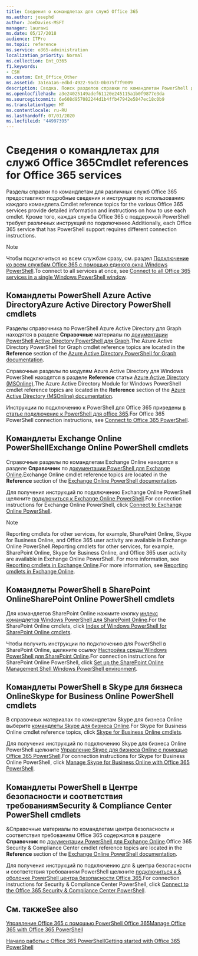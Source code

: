 ```yaml
---
title: Сведения о командлетах для служб Office 365
ms.author: josephd
author: JoeDavies-MSFT
manager: laurawi
ms.date: 05/17/2018
audience: ITPro
ms.topic: reference
ms.service: o365-administration
localization_priority: Normal
ms.collection: Ent_O365
f1.keywords:
- CSH
ms.custom: Ent_Office_Other
ms.assetid: 3a1ea1a6-edbd-4922-9ad3-0b075f7f9009
description: Сводка. Поиск разделов справки по командлетам PowerShell для Office 365 для Azure Active Directory, Exchange Online, SharePoint Online, Skype для бизнеса Online и соответствия требованиям безопасности &.
ms.openlocfilehash: a3e24025149adef61120e245115a1b0f9877e3da
ms.sourcegitcommit: 6e608d957082244d1b4ffb47942e5847ec18c0b9
ms.translationtype: MT
ms.contentlocale: ru-RU
ms.lasthandoff: 07/01/2020
ms.locfileid: "44997395"
---
```

# <a name="cmdlet-references-for-office-365-services"></a><span data-ttu-id="25b03-103">Сведения о командлетах для служб Office 365</span><span class="sxs-lookup"><span data-stu-id="25b03-103">Cmdlet references for Office 365 services</span></span>

<span data-ttu-id="25b03-104">Разделы справки по командлетам для различных служб Office 365 предоставляют подробные сведения и инструкции по использованию каждого командлета.</span><span class="sxs-lookup"><span data-stu-id="25b03-104">Cmdlet reference topics for the various Office 365 services provide detailed information and instructions on how to use each cmdlet.</span></span> <span data-ttu-id="25b03-105">Кроме того, каждая служба Office 365 с поддержкой PowerShell требует различных инструкций по подключению.</span><span class="sxs-lookup"><span data-stu-id="25b03-105">Additionally, each Office 365 service that has PowerShell support requires different connection instructions.</span></span>
  
> [!NOTE]
> <span data-ttu-id="25b03-106">Чтобы подключиться ко всем службам сразу, см. раздел [Подключение ко всем службам Office 365 с помощью единого окна Windows PowerShell](connect-to-all-office-365-services-in-a-single-windows-powershell-window.md).</span><span class="sxs-lookup"><span data-stu-id="25b03-106">To connect to all services at once, see [Connect to all Office 365 services in a single Windows PowerShell window](connect-to-all-office-365-services-in-a-single-windows-powershell-window.md).</span></span> 
  
## <a name="azure-active-directory-powershell-cmdlets"></a><span data-ttu-id="25b03-107">Командлеты PowerShell Azure Active Directory</span><span class="sxs-lookup"><span data-stu-id="25b03-107">Azure Active Directory PowerShell cmdlets</span></span>

<span data-ttu-id="25b03-108">Разделы справочника по PowerShell Azure Active Directory для Graph находятся в разделе **Справочные** материалы по [документации PowerShell Active Directory PowerShell для Graph](https://docs.microsoft.com/powershell/azure/active-directory/install-adv2?view=azureadps-2.0).</span><span class="sxs-lookup"><span data-stu-id="25b03-108">The Azure Active Directory PowerShell for Graph cmdlet reference topics are located in the **Reference** section of the [Azure Active Directory PowerShell for Graph documentation](https://docs.microsoft.com/powershell/azure/active-directory/install-adv2?view=azureadps-2.0).</span></span>

<span data-ttu-id="25b03-109">Справочные разделы по модулям Azure Active Directory для Windows PowerShell находятся в разделе **Reference** статьи [Azure Active Directory (MSOnline)](https://docs.microsoft.com/powershell/azure/active-directory/overview?view=azureadps-1.0).</span><span class="sxs-lookup"><span data-stu-id="25b03-109">The Azure Active Directory Module for Windows PowerShell cmdlet reference topics are located in the **Reference** section of the [Azure Active Directory (MSOnline) documentation](https://docs.microsoft.com/powershell/azure/active-directory/overview?view=azureadps-1.0).</span></span>

<span data-ttu-id="25b03-110">Инструкции по подключению к PowerShell для Office 365 приведены [в статье подключение к PowerShell для office 365](connect-to-office-365-powershell.md).</span><span class="sxs-lookup"><span data-stu-id="25b03-110">For Office 365 PowerShell connection instructions, see [Connect to Office 365 PowerShell](connect-to-office-365-powershell.md).</span></span>
  
## <a name="exchange-online-powershell-cmdlets"></a><span data-ttu-id="25b03-111">Командлеты Exchange Online PowerShell</span><span class="sxs-lookup"><span data-stu-id="25b03-111">Exchange Online PowerShell cmdlets</span></span>

<span data-ttu-id="25b03-112">Справочные разделы по командлетам Exchange Online находятся в разделе **Справочник** по [документации PowerShell для Exchange Online](https://docs.microsoft.com/powershell/exchange/exchange-online/exchange-online-powershell?view=exchange-ps).</span><span class="sxs-lookup"><span data-stu-id="25b03-112">Exchange Online cmdlet reference topics are located in the **Reference** section of the [Exchange Online PowerShell documentation](https://docs.microsoft.com/powershell/exchange/exchange-online/exchange-online-powershell?view=exchange-ps).</span></span>
  
<span data-ttu-id="25b03-113">Для получения инструкций по подключению Exchange Online PowerShell щелкните [подключиться к Exchange Online PowerShell](https://go.microsoft.com/fwlink/p/?LinkId=396554).</span><span class="sxs-lookup"><span data-stu-id="25b03-113">For connection instructions for Exchange Online PowerShell, click [Connect to Exchange Online PowerShell](https://go.microsoft.com/fwlink/p/?LinkId=396554).</span></span>
  
> [!NOTE]
> <span data-ttu-id="25b03-114">Reporting cmdlets for other services, for example, SharePoint Online, Skype for Business Online, and Office 365 user activity are available in Exchange Online PowerShell.</span><span class="sxs-lookup"><span data-stu-id="25b03-114">Reporting cmdlets for other services, for example, SharePoint Online, Skype for Business Online, and Office 365 user activity are available in Exchange Online PowerShell.</span></span> <span data-ttu-id="25b03-115">For more information, see [Reporting cmdlets in Exchange Online](https://go.microsoft.com/fwlink/p/?LinkId=691595).</span><span class="sxs-lookup"><span data-stu-id="25b03-115">For more information, see [Reporting cmdlets in Exchange Online](https://go.microsoft.com/fwlink/p/?LinkId=691595).</span></span> 
  
## <a name="sharepoint-online-powershell-cmdlets"></a><span data-ttu-id="25b03-116">Командлеты PowerShell в SharePoint Online</span><span class="sxs-lookup"><span data-stu-id="25b03-116">SharePoint Online PowerShell cmdlets</span></span>

<span data-ttu-id="25b03-117">Для командлетов SharePoint Online нажмите кнопку [индекс командлетов Windows PowerShell для SharePoint Online](https://go.microsoft.com/fwlink/p/?LinkId=691476).</span><span class="sxs-lookup"><span data-stu-id="25b03-117">For the SharePoint Online cmdlets, click [Index of Windows PowerShell for SharePoint Online cmdlets](https://go.microsoft.com/fwlink/p/?LinkId=691476).</span></span>
  
<span data-ttu-id="25b03-118">Чтобы получить инструкции по подключению для PowerShell в SharePoint Online, щелкните ссылку [Настройка среды Windows PowerShell для SharePoint Online](https://go.microsoft.com/fwlink/p/?LinkId=691603).</span><span class="sxs-lookup"><span data-stu-id="25b03-118">For connection instructions for SharePoint Online PowerShell, click [Set up the SharePoint Online Management Shell Windows PowerShell environment](https://go.microsoft.com/fwlink/p/?LinkId=691603).</span></span>
  
## <a name="skype-for-business-online-powershell-cmdlets"></a><span data-ttu-id="25b03-119">Командлеты PowerShell в Skype для бизнеса Online</span><span class="sxs-lookup"><span data-stu-id="25b03-119">Skype for Business Online PowerShell cmdlets</span></span>

<span data-ttu-id="25b03-120">В справочных материалах по командлетам Skype для бизнеса Online выберите [командлеты Skype для бизнеса Online](https://technet.microsoft.com/library/mt228132.aspx).</span><span class="sxs-lookup"><span data-stu-id="25b03-120">For Skype for Business Online cmdlet reference topics, click [Skype for Business Online cmdlets](https://technet.microsoft.com/library/mt228132.aspx).</span></span>
  
<span data-ttu-id="25b03-121">Для получения инструкций по подключению Skype для бизнеса Online PowerShell щелкните [Управление Skype для бизнеса Online с помощью Office 365 PowerShell](manage-skype-for-business-online-with-office-365-powershell.md).</span><span class="sxs-lookup"><span data-stu-id="25b03-121">For connection instructions for Skype for Business Online PowerShell, click [Manage Skype for Business Online with Office 365 PowerShell](manage-skype-for-business-online-with-office-365-powershell.md).</span></span>

## <a name="security-amp-compliance-center-powershell-cmdlets"></a><span data-ttu-id="25b03-122">Командлеты PowerShell в Центре безопасности и соответствия требованиям</span><span class="sxs-lookup"><span data-stu-id="25b03-122">Security &amp; Compliance Center PowerShell cmdlets</span></span>

<span data-ttu-id="25b03-123">&amp;Справочные материалы по командлетам центра безопасности и соответствия требованиям Office 365 содержатся в разделе **Справочник** по [документации PowerShell для Exchange Online](https://docs.microsoft.com/powershell/exchange/exchange-online/exchange-online-powershell?view=exchange-ps).</span><span class="sxs-lookup"><span data-stu-id="25b03-123">Office 365 Security &amp; Compliance Center cmdlet reference topics are located in the **Reference** section of the [Exchange Online PowerShell documentation](https://docs.microsoft.com/powershell/exchange/exchange-online/exchange-online-powershell?view=exchange-ps).</span></span>
  
<span data-ttu-id="25b03-124">Для получения инструкций по подключению для &amp; центра безопасности и соответствия требованиям PowerShell щелкните [подключиться к &amp; оболочке PowerShell центра безопасности Office 365](https://docs.microsoft.com/powershell/exchange/office-365-scc/connect-to-scc-powershell/connect-to-scc-powershell?view=exchange-ps).</span><span class="sxs-lookup"><span data-stu-id="25b03-124">For connection instructions for Security &amp; Compliance Center PowerShell, click [Connect to the Office 365 Security &amp; Compliance Center PowerShell](https://docs.microsoft.com/powershell/exchange/office-365-scc/connect-to-scc-powershell/connect-to-scc-powershell?view=exchange-ps).</span></span>


  
## <a name="see-also"></a><span data-ttu-id="25b03-125">См. также</span><span class="sxs-lookup"><span data-stu-id="25b03-125">See also</span></span>

[<span data-ttu-id="25b03-126">Управление Office 365 с помощью PowerShell Office 365</span><span class="sxs-lookup"><span data-stu-id="25b03-126">Manage Office 365 with Office 365 PowerShell</span></span>](manage-office-365-with-office-365-powershell.md)
  
[<span data-ttu-id="25b03-127">Начало работы с Office 365 PowerShell</span><span class="sxs-lookup"><span data-stu-id="25b03-127">Getting started with Office 365 PowerShell</span></span>](getting-started-with-office-365-powershell.md)


